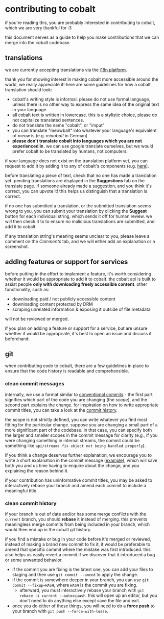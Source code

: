 # contributing to cobalt
if you're reading this, you are probably interested in contributing to cobalt, which we are very thankful for :3

this document serves as a guide to help you make contributions that we can merge into the cobalt codebase.

## translations
we are currently accepting translations via the [i18n platform](https://i18n.imput.net).

thank you for showing interest in making cobalt more accessible around the world, we really appreciate it! here are some guidelines for how a cobalt translation should look:

- cobalt's writing style is informal. please do not use formal language, unless there is no other way to express the same idea of the original text in your language.
- all cobalt text is written in lowercase. this is a stylistic choice, please do not capitalize translated sentences.
- do not translate the name "cobalt", or "imput"
- you can translate "meowbalt" into whatever your language's equivalent of _meow_ is (e.g. _miaubalt_ in German)
- **please don't translate cobalt into languages which you are not experienced in.** we can use google translate ourselves, but we would prefer cobalt to be translated by humans, not computers.

if your language does not exist on the translation platform yet, you can request to add it by adding it to any of cobalt's components (e.g. [here](https://i18n.imput.net/projects/cobalt/about/)).

before translating a piece of text, check that no one has made a translation yet. pending translations are displayed in the **Suggestions** tab on the translate page. if someone already made a suggestion, and you think it's correct, you can upvote it! this helps us distinguish that a translation is correct.

if no one has submitted a translation, or the submitted translation seems wrong to you, you can submit your translation by clicking the **Suggest** button for each individual string, which sends it off for human review. we will then check it to to ensure no malicious translations are submitted, and add it to cobalt.

if any translation string's meaning seems unclear to you, please leave a comment on the *Comments* tab, and we will either add an explanation or a screenshot.

## adding features or support for services
before putting in the effort to implement a feature, it's worth considering whether it would be appropriate to add it to cobalt. the cobalt api is built to assist people **only with downloading freely accessible content**. other functionality, such as:
- downloading paid / not publicly accessible content
- downloading content protected by DRM
- scraping unrelated information & exposing it outside of file metadata

will not be reviewed or merged.

if you plan on adding a feature or support for a service, but are unsure whether it would be appropriate, it's best to open an issue and discuss it beforehand.

## git
when contributing code to cobalt, there are a few guidelines in place to ensure that the code history is readable and comprehensible.

### clean commit messages
internally, we use a format similar to [conventional commits](https://www.conventionalcommits.org/en/v1.0.0/) - the first part signifies which part of the code you are changing (the *scope*), and the second part explains the change. for inspiration on how to write appropriate commit titles, you can take a look at the [commit history](https://github.com/imputnet/cobalt/commits/).

the scope is not strictly defined, you can write whatever you find most fitting for the particular change. suppose you are changing a small part of a more significant part of the codebase. in that case, you can specify both the larger and smaller scopes in the commit message for clarity (e.g., if you were changing something in internal streams, the commit could be something like `api/stream: fix object not being handled properly`).

if you think a change deserves further explanation, we encourage you to write a short explanation in the commit message ([example](https://github.com/imputnet/cobalt/commit/31be60484de8eaf63bba8a4f508e16438aa7ba6e)), which will save both you and us time having to enquire about the change, and you explaining the reason behind it.

if your contribution has uninformative commit titles, you may be asked to interactively rebase your branch and amend each commit to include a meaningful title.

### clean commit history
if your branch is out of date and/or has some merge conflicts with the `current` branch, you should **rebase** it instead of merging. this prevents meaningless merge commits from being included in your branch, which would then end up in the cobalt git history.

if you find a mistake or bug in your code before it's merged or reviewed, instead of making a brand new commit to fix it, it would be preferable to amend that specific commit where the mistake was first introduced. this also helps us easily revert a commit if we discover that it introduced a bug or some unwanted behavior.
- if the commit you are fixing is the latest one, you can add your files to staging and then use `git commit --amend` to apply the change.
- if the commit is somewhere deeper in your branch, you can use `git commit --fixup=HASH`, where *`HASH`* is the commit you are fixing.
    - afterward, you must interactively rebase your branch with `git rebase -i current --autosquash`.
      this will open up an editor, but you don't need to do anything else except save the file and exit.
- once you do either of these things, you will need to do a **force push** to your branch with `git push --force-with-lease`.
